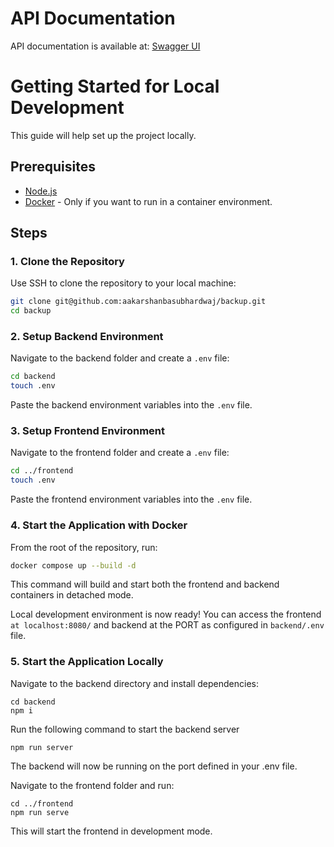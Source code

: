# API Documentation

API documentation is available at: [Swagger UI](https://aakarshanbasubhardwaj.github.io/backup/)

# Getting Started for Local Development

This guide will help set up the project locally.

## Prerequisites

* [Node.js](https://nodejs.org/en/)
* [Docker](https://www.docker.com/get-started/) - Only if you want to run in a container environment.

## Steps

### 1. Clone the Repository

Use SSH to clone the repository to your local machine:

```bash
git clone git@github.com:aakarshanbasubhardwaj/backup.git
cd backup
```

### 2. Setup Backend Environment

Navigate to the backend folder and create a `.env` file:

```bash
cd backend
touch .env
```

Paste the backend environment variables into the `.env` file.

### 3. Setup Frontend Environment

Navigate to the frontend folder and create a `.env` file:

```bash
cd ../frontend
touch .env
```

Paste the frontend environment variables into the `.env` file.

### 4. Start the Application with Docker

From the root of the repository, run:

```bash
docker compose up --build -d
```

This command will build and start both the frontend and backend containers in detached mode.

Local development environment is now ready! You can access the frontend ```at localhost:8080/``` and backend at the PORT as configured in  `backend/.env` file.

### 5. Start the Application Locally

Navigate to the backend directory and install dependencies:
```
cd backend
npm i
```
Run the following command to start the backend server
```
npm run server
```
The backend will now be running on the port defined in your .env file.

Navigate to the frontend folder and run:
```
cd ../frontend
npm run serve
```
This will start the frontend in development mode.
